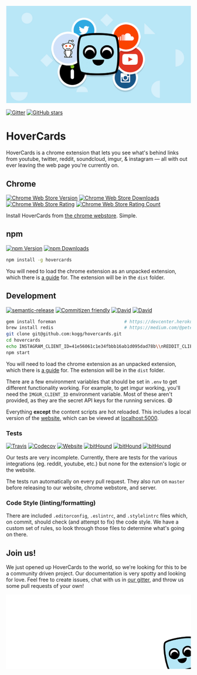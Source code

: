 [![HoverCards banner](assets/images/facebeefbanner.jpg)](http://hovercards.com)

[![Gitter](https://img.shields.io/gitter/room/kogg/hovercards.js.svg?style=flat-square&maxAge=2592000)](https://gitter.im/kogg/hovercards)
[![GitHub stars](https://img.shields.io/github/stars/kogg/hovercards.svg?label=Star&maxAge=2592000&style=flat-square)](https://github.com/kogg/hovercards/stargazers)

# HoverCards
HoverCards is a chrome extension that lets you see what's behind links from youtube, twitter, reddit, soundcloud, imgur, & instagram — all with out ever leaving the web page you're currently on.

## Chrome

[![Chrome Web Store Version](https://img.shields.io/chrome-web-store/v/dighmiipfpfdfbfmpodcmfdgkkcakbco.svg?style=flat-square&maxAge=2592000)](https://chrome.google.com/webstore/detail/hovercards/dighmiipfpfdfbfmpodcmfdgkkcakbco)
[![Chrome Web Store Downloads](https://img.shields.io/chrome-web-store/d/dighmiipfpfdfbfmpodcmfdgkkcakbco.svg?style=flat-square&maxAge=2592000)](https://chrome.google.com/webstore/detail/hovercards/dighmiipfpfdfbfmpodcmfdgkkcakbco)
[![Chrome Web Store Rating](https://img.shields.io/chrome-web-store/rating/dighmiipfpfdfbfmpodcmfdgkkcakbco.svg?style=flat-square&maxAge=2592000)](https://chrome.google.com/webstore/detail/hovercards/dighmiipfpfdfbfmpodcmfdgkkcakbco/reviews)
[![Chrome Web Store Rating Count](https://img.shields.io/chrome-web-store/rating-count/dighmiipfpfdfbfmpodcmfdgkkcakbco.svg?style=flat-square&maxAge=2592000)](https://chrome.google.com/webstore/detail/hovercards/dighmiipfpfdfbfmpodcmfdgkkcakbco/reviews)

Install HoverCards from [the chrome webstore](https://chrome.google.com/webstore/detail/hovercards/dighmiipfpfdfbfmpodcmfdgkkcakbco). Simple.

## npm

[![npm Version](https://img.shields.io/npm/v/hovercards.svg?style=flat-square&maxAge=2592000)](https://www.npmjs.com/package/hovercards)
[![npm Downloads](https://img.shields.io/npm/dm/hovercards.svg?style=flat-square&maxAge=2592000)](https://www.npmjs.com/package/hovercards)

```bash
npm install -g hovercards
```

You will need to load the chrome extension as an unpacked extension, which there is [a guide](https://developer.chrome.com/extensions/getstarted#unpacked) for. The extension will be in the `dist` folder.

## Development

[![semantic-release](https://img.shields.io/badge/%20%20%F0%9F%93%A6%F0%9F%9A%80-semantic--release-e10079.svg?style=flat-square)](https://github.com/semantic-release/semantic-release)
[![Commitizen friendly](https://img.shields.io/badge/commitizen-friendly-brightgreen.svg?style=flat-square&maxAge=2592000)](http://commitizen.github.io/cz-cli/)
[![David](https://img.shields.io/david/kogg/hovercards.svg?maxAge=2592000&style=flat-square)](https://github.com/kogg/hovercards)
[![David](https://img.shields.io/david/dev/kogg/hovercards.svg?maxAge=2592000&style=flat-square)](https://github.com/kogg/hovercards)

```bash
gem install foreman                          # https://devcenter.heroku.com/articles/heroku-local#run-your-app-locally-using-foreman
brew install redis                           # https://medium.com/@petehouston/install-and-config-redis-on-mac-os-x-via-homebrew-eb8df9a4f298
git clone git@github.com:kogg/hovercards.git
cd hovercards
echo INSTAGRAM_CLIENT_ID=41e56061c1e34fbbb16ab1d095dad78b\\nREDDIT_CLIENT_ID=0jXqEudQPqSL6w\\nSOUNDCLOUD_CLIENT_ID=78a827254bd7a5e3bba61aa18922bf2e > .env
npm start
```

You will need to load the chrome extension as an unpacked extension, which there is [a guide](https://developer.chrome.com/extensions/getstarted#unpacked) for. The extension will be in the `dist` folder.

There are a few environment variables that should be set in `.env` to get different functionality working. For example, to get imgur working, you'll need the `IMGUR_CLIENT_ID` environment variable. Most of these aren't provided, as they are the secret API keys for the running services. :smile:

Everything __except__ the content scripts are hot reloaded. This includes a local version of the [website](http://hovercards.com), which can be viewed at [localhost:5000](http://localhost:5000).

### Tests

[![Travis](https://img.shields.io/travis/kogg/hovercards/master.svg?style=flat-square&maxAge=2592000)](https://travis-ci.org/kogg/hovercards)
[![Codecov](https://img.shields.io/codecov/c/github/kogg/hovercards.svg?style=flat-square&maxAge=2592000)](https://codecov.io/gh/kogg/hovercards)
[![Website](https://img.shields.io/website-up-down-green-red/http/hovercards.com.svg?style=flat-square&maxAge=2592000)](http://hovercards.com)
[![bitHound](https://img.shields.io/bithound/code/github/kogg/hovercards.svg?maxAge=2592000&style=flat-square)](https://www.bithound.io/github/kogg/hovercards)
[![bitHound](https://img.shields.io/bithound/dependencies/github/kogg/hovercards.svg?maxAge=2592000&style=flat-square)](https://www.bithound.io/github/kogg/hovercards)
[![bitHound](https://img.shields.io/bithound/devDependencies/github/kogg/hovercards.svg?maxAge=2592000&style=flat-square)](https://www.bithound.io/github/kogg/hovercards)

Our tests are very incomplete. Currently, there are tests for the various integrations (eg. reddit, youtube, etc.) but none for the extension's logic or the website.

The tests run automatically on every pull request. They also run on `master` before releasing to our website, chrome webstore, and server.

### Code Style (linting/formatting)
There are included `.editorconfig`, `.eslintrc`, and `.stylelintrc` files which, on commit, should check (and attempt to fix) the code style. We have a custom set of rules, so look through those files to determine what's going on there.

## Join us!
We just opened up HoverCards to the world, so we're looking for this to be a community driven project. Our documentation is very spotty and looking for love. Feel free to create issues, chat with us in [our gitter](https://gitter.im/kogg/hovercards), and throw us some pull requests of your own!

![Bye!](assets/images/carlito-corner.png)
